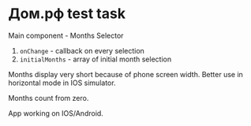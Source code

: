 # Дом.рф test task

Main component - Months Selector

1. `onChange` - callback on every selection
2. `initialMonths` - array of initial month selection

Months display very short because of phone screen width.
Better use in horizontal mode in IOS simulator.

Months count from zero.

App working on IOS/Android.
